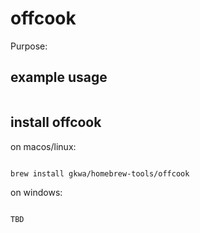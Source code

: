 # offcook

Purpose:


## example usage

```bash


```

## install offcook


on macos/linux:
```bash

brew install gkwa/homebrew-tools/offcook

```


on windows:

```powershell

TBD

```
